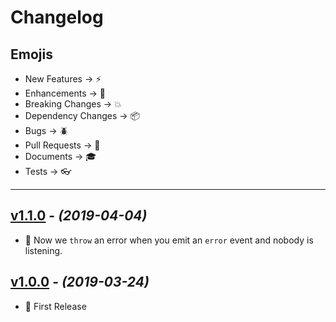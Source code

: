 # Changelog

## Emojis

- New Features -> :zap:
- Enhancements -> :star2:
- Breaking Changes -> :boom:
- Dependency Changes -> :package:
- Bugs -> :beetle:
- Pull Requests -> :book:
- Documents -> :mortar_board:
- Tests -> :eyeglasses:

---

## [v1.1.0](https://github.com/foxifyjs/events/releases/tag/v1.1.0) - _(2019-04-04)_

- :star2: Now we `throw` an error when you emit an `error` event and nobody is listening.

## [v1.0.0](https://github.com/foxifyjs/events/releases/tag/v1.0.0) - _(2019-03-24)_

- :tada: First Release
